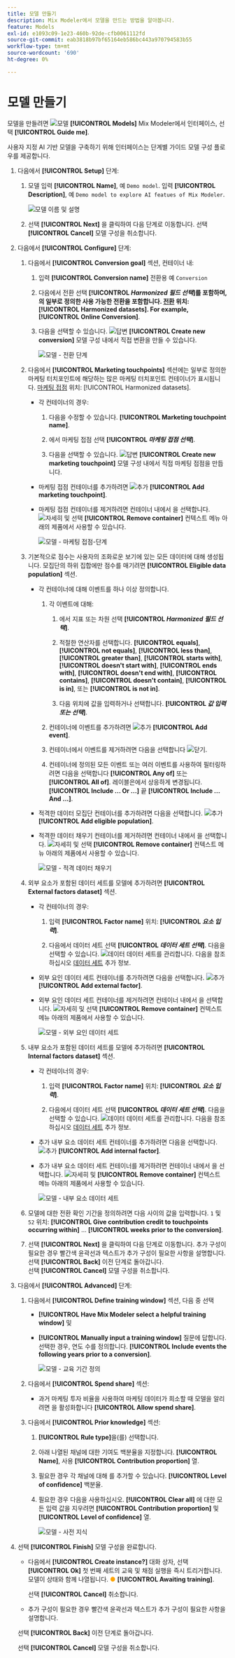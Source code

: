 ```yaml
---
title: 모델 만들기
description: Mix Modeler에서 모델을 만드는 방법을 알아봅니다.
feature: Models
exl-id: e1093c09-1e23-460b-92de-cfb0061112fd
source-git-commit: eab3818b97bf65164eb586bc443a970794583b55
workflow-type: tm+mt
source-wordcount: '690'
ht-degree: 0%

---
```


# 모델 만들기

모델을 만들려면 ![모델](../assets/icons/FileData.svg) **[!UICONTROL Models]** Mix Modeler에서 인터페이스, 선택 **[!UICONTROL Guide me]**.

사용자 지정 AI 기반 모델을 구축하기 위해 인터페이스는 단계별 가이드 모델 구성 플로우를 제공합니다.

1. 다음에서 **[!UICONTROL Setup]** 단계:

   1. 모델 입력 **[!UICONTROL Name]**, 예 `Demo model`. 입력 **[!UICONTROL Description]**, 예 `Demo model to explore AI featues of Mix Modeler`.

      ![모델 이름 및 설명](../assets/model-name-description.png)

   1. 선택 **[!UICONTROL Next]** 을 클릭하여 다음 단계로 이동합니다. 선택 **[!UICONTROL Cancel]** 모델 구성을 취소합니다.

1. 다음에서 **[!UICONTROL Configure]** 단계:

   1. 다음에서 **[!UICONTROL Conversion goal]** 섹션, 컨테이너 내:

      1. 입력 **[!UICONTROL Conversion name]** 전환용 예 `Conversion`

      1. 다음에서 전환 선택 **[!UICONTROL *Harmonized 필드 선택&#x200B;*]**를 포함하며, 의 일부로 정의한 사용 가능한 전환을 포함합니다. [전환](../harmonize-data/conversions.md) 위치: [!UICONTROL Harmonized datasets]. For example,**[!UICONTROL Online Conversion]**.

      1. 다음을 선택할 수 있습니다. ![답변](../assets/icons/Reply.svg) **[!UICONTROL Create new conversion]** 모델 구성 내에서 직접 변환을 만들 수 있습니다.

         ![모델 - 전환 단계](../assets/model-conversion-step.png)

   1. 다음에서 **[!UICONTROL Marketing touchpoints]** 섹션에는 일부로 정의한 마케팅 터치포인트에 해당하는 많은 마케팅 터치포인트 컨테이너가 표시됩니다. [마케팅 접점](../harmonize-data/marketing-touchpoints.md) 위치: [!UICONTROL Harmonized datasets].

      * 각 컨테이너의 경우:

         1. 다음을 수정할 수 있습니다. **[!UICONTROL Marketing touchpoint name]**.

         1. 에서 마케팅 접점 선택 **[!UICONTROL _마케팅 접점 선택_]**.

         1. 다음을 선택할 수 있습니다. ![답변](../assets/icons/Reply.svg) **[!UICONTROL Create new marketing touchpoint]** 모델 구성 내에서 직접 마케팅 접점을 만듭니다.

      * 마케팅 접점 컨테이너를 추가하려면 ![추가](../assets/icons/AddCircle.svg) **[!UICONTROL Add marketing touchpoint]**.

      * 마케팅 접점 컨테이너를 제거하려면 컨테이너 내에서 을 선택합니다. ![자세히](../assets/icons/More.svg) 및 선택 **[!UICONTROL Remove container]** 컨텍스트 메뉴 아래의 제품에서 사용할 수 있습니다.

        ![모델 - 마케팅 접점-단계](../assets/model-marketing-touchpoint-step.png)

   1. 기본적으로 점수는 사용자의 조화로운 보기에 있는 모든 데이터에 대해 생성됩니다. 모집단의 하위 집합에만 점수를 매기려면 **[!UICONTROL Eligible data population]** 섹션.

      * 각 컨테이너에 대해 이벤트를 하나 이상 정의합니다.

         1. 각 이벤트에 대해:

            1. 에서 지표 또는 차원 선택 **[!UICONTROL _Harmonized 필드 선택_]**.

            1. 적절한 연산자를 선택합니다. **[!UICONTROL equals]**, **[!UICONTROL not equals]**, **[!UICONTROL less than]**, **[!UICONTROL greater than]**, **[!UICONTROL starts with]**, **[!UICONTROL doesn't start with]**, **[!UICONTROL ends with]**, **[!UICONTROL doesn't end with]**, **[!UICONTROL contains]**, **[!UICONTROL doesn't contain]**, **[!UICONTROL is in]**, 또는 **[!UICONTROL is not in]**.

            1. 다음 위치에 값을 입력하거나 선택합니다. **[!UICONTROL _값 입력 또는 선택_]**.

         1. 컨테이너에 이벤트를 추가하려면 ![추가](../assets/icons/AddCircle.svg) **[!UICONTROL Add event]**.

         1. 컨테이너에서 이벤트를 제거하려면 다음을 선택합니다 ![닫기](../assets/icons/Close.svg).

         1. 컨테이너에 정의된 모든 이벤트 또는 여러 이벤트를 사용하여 필터링하려면 다음을 선택합니다 **[!UICONTROL Any of]** 또는 **[!UICONTROL All of]**. 레이블은에서 상응하게 변경됩니다. **[!UICONTROL Include ... Or ...]** 끝 **[!UICONTROL Include ... And ...]**.

      * 적격한 데이터 모집단 컨테이너를 추가하려면 다음을 선택합니다. ![추가](../assets/icons/AddCircle.svg) **[!UICONTROL Add eligible population]**.

      * 적격한 데이터 채우기 컨테이너를 제거하려면 컨테이너 내에서 을 선택합니다. ![자세히](../assets/icons/More.svg) 및 선택 **[!UICONTROL Remove container]** 컨텍스트 메뉴 아래의 제품에서 사용할 수 있습니다.

        ![모델 - 적격 데이터 채우기](../assets/model-eligible-data-population-step.png)

   1. 외부 요소가 포함된 데이터 세트를 모델에 추가하려면 **[!UICONTROL External factors dataset]** 섹션.

      * 각 컨테이너의 경우:

         1. 입력 **[!UICONTROL Factor name]** 위치: **[!UICONTROL _요소 입력_]**.

         1. 다음에서 데이터 세트 선택 **[!UICONTROL _데이터 세트 선택_]**. 다음을 선택할 수 있습니다. ![데이터](../assets/icons/Data.svg) 데이터 세트를 관리합니다. 다음을 참조하십시오 [데이터 세트](../ingest-data/datasets.md) 추가 정보.

      * 외부 요인 데이터 세트 컨테이너를 추가하려면 다음을 선택합니다. ![추가](../assets/icons/AddCircle.svg) **[!UICONTROL Add external factor]**.

      * 외부 요인 데이터 세트 컨테이너를 제거하려면 컨테이너 내에서 을 선택합니다. ![자세히](../assets/icons/More.svg) 및 선택 **[!UICONTROL Remove container]** 컨텍스트 메뉴 아래의 제품에서 사용할 수 있습니다.

        ![모델 - 외부 요인 데이터 세트](../assets/model-external-factors-dataset-step.png)


   1. 내부 요소가 포함된 데이터 세트를 모델에 추가하려면 **[!UICONTROL Internal factors dataset]** 섹션.

      * 각 컨테이너의 경우:

         1. 입력 **[!UICONTROL Factor name]** 위치: **[!UICONTROL _요소 입력_]**.

         1. 다음에서 데이터 세트 선택 **[!UICONTROL _데이터 세트 선택_]**. 다음을 선택할 수 있습니다. ![데이터](../assets/icons/Data.svg) 데이터 세트를 관리합니다. 다음을 참조하십시오 [데이터 세트](../ingest-data/datasets.md) 추가 정보.

      * 추가 내부 요소 데이터 세트 컨테이너를 추가하려면 다음을 선택합니다. ![추가](../assets/icons/AddCircle.svg) **[!UICONTROL Add internal factor]**.

      * 추가 내부 요소 데이터 세트 컨테이너를 제거하려면 컨테이너 내에서 을 선택합니다. ![자세히](../assets/icons/More.svg) 및 **[!UICONTROL Remove container]** 컨텍스트 메뉴 아래의 제품에서 사용할 수 있습니다.

        ![모델 - 내부 요소 데이터 세트](../assets/model-internal-factors-dataset-step.png)

   1. 모델에 대한 전환 확인 기간을 정의하려면 다음 사이의 값을 입력합니다. `1` 및 `52` 위치: **[!UICONTROL Give contribution credit to touchpoints occurring within]** ... **[!UICONTROL weeks prior to the conversion]**.

   1. 선택 **[!UICONTROL Next]** 을 클릭하여 다음 단계로 이동합니다. 추가 구성이 필요한 경우 빨간색 윤곽선과 텍스트가 추가 구성이 필요한 사항을 설명합니다. <br/>선택 **[!UICONTROL Back]** 이전 단계로 돌아갑니다. <br/>선택 **[!UICONTROL Cancel]** 모델 구성을 취소합니다.

1. 다음에서 **[!UICONTROL Advanced]** 단계:

   1. 다음에서 **[!UICONTROL Define training window]** 섹션, 다음 중 선택

      * **[!UICONTROL Have Mix Modeler select a helpful training window]** 및

      * **[!UICONTROL Manually input a training window]** 질문에 답합니다. 선택한 경우, 연도 수를 정의합니다. **[!UICONTROL Include events the following years prior to a conversion]**.

        ![모델 - 교육 기간 정의](../assets/model-define-training-window.png)

   1. 다음에서 **[!UICONTROL Spend share]** 섹션:

      * 과거 마케팅 투자 비율을 사용하여 마케팅 데이터가 희소할 때 모델을 알리려면 을 활성화합니다 **[!UICONTROL Allow spend share]**.

   1. 다음에서 **[!UICONTROL Prior knowledge]** 섹션:

      1. **[!UICONTROL Rule type]**&#x200B;을(를) 선택합니다.

      1. 아래 나열된 채널에 대한 기여도 백분율을 지정합니다. **[!UICONTROL Name]**, 사용 **[!UICONTROL Contribution proportion]** 열.

      1. 필요한 경우 각 채널에 대해 를 추가할 수 있습니다. **[!UICONTROL Level of confidence]** 백분율.

      1. 필요한 경우 다음을 사용하십시오. **[!UICONTROL Clear all]** 에 대한 모든 입력 값을 지우려면 **[!UICONTROL Contribution proportion]** 및 **[!UICONTROL Level of confidence]** 열.

         ![모델 - 사전 지식](../assets/model-prior-knowledge-step.png)

1. 선택 **[!UICONTROL Finish]** 모델 구성을 완료합니다.

   * 다음에서 **[!UICONTROL Create instance?]** 대화 상자, 선택 **[!UICONTROL Ok]** 첫 번째 세트의 교육 및 채점 실행을 즉시 트리거합니다. 모델이 상태와 함께 나열됩니다. <span style="color:orange">●</span> **[!UICONTROL Awaiting training]**.

     선택 **[!UICONTROL Cancel]** 취소합니다.

   * 추가 구성이 필요한 경우 빨간색 윤곽선과 텍스트가 추가 구성이 필요한 사항을 설명합니다.

   선택 **[!UICONTROL Back]** 이전 단계로 돌아갑니다.

   선택 **[!UICONTROL Cancel]** 모델 구성을 취소합니다.
